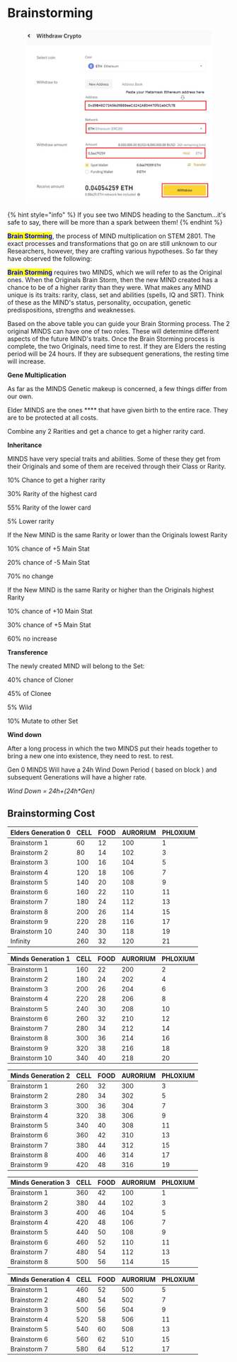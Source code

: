 # Brainstorming

<figure><img src="../../../../.gitbook/assets/unknown.png" alt=""><figcaption></figcaption></figure>

{% hint style="info" %}
If you see two MINDS heading to the Sanctum...it's safe to say, there will be more than a spark between them!
{% endhint %}

<mark style="color:blue;">**Brain Storming**</mark>, the process of MIND multiplication on STEM 2801. The exact processes and transformations that go on are still unknown to our Researchers, however, they are crafting various hypotheses. So far they have observed the following:

<mark style="color:blue;">**Brain Storming**</mark> requires two MINDS, which we will refer to as the Original ones. When the Originals Brain Storm, then the new MIND created has a chance to be of a higher rarity than they were. What makes any MIND unique is its traits: rarity, class, set and abilities (spells, IQ and SRT). Think of these as the MIND's status, personality, occupation, genetic predispositions, strengths and weaknesses.

Based on the above table you can guide your Brain Storming process. The 2 original MINDS can have one of two roles. These will determine different aspects of the future MIND's traits. Once the Brain Storming process is complete, the two Originals, need time to rest. If they are Elders the resting period will be 24 hours. If they are subsequent generations, the resting time will increase.



**Gene Multiplication**

As far as the MINDS Genetic makeup is concerned, a few things differ from our own.&#x20;

Elder MINDS are the ones **** that have given birth to the entire race. They are to be protected at all costs.

Combine any 2 Rarities and get a chance to get a higher rarity card.



**Inheritance**

MINDS have very special traits and abilities. Some of these they get from their Originals and some of them are received through their Class or Rarity.

10% Chance to get a higher rarity&#x20;

30% Rarity of the highest card&#x20;

55% Rarity of the lower card&#x20;

5% Lower rarity



If the New MIND is the same Rarity or lower than the Originals lowest Rarity

10% chance of +5 Main Stat

20% chance of -5 Main Stat

70% no change



If the New MIND is the same Rarity or higher than the Originals highest Rarity

10% chance of +10 Main Stat

30% chance of +5 Main Stat

60% no increase



**Transference**

The newly created MIND will belong to the Set:

40% chance of Cloner

45% of Clonee

5% Wild

10% Mutate to other Set



**Wind down**

After a long process in which the two MINDS put their heads together to bring a new one into existence, they need to rest. to rest.

Gen 0 MINDS Will have a 24h Wind Down Period ( based on block ) and subsequent Generations will have a higher rate.

_Wind Down = 24h+(24h\*Gen)_

## Brainstorming Cost



| Elders Generation 0 | CELL | FOOD | AURORIUM | PHLOXIUM |
| ------------------- | ---- | ---- | -------- | -------- |
| Brainstorm 1        | 60   | 12   | 100      | 1        |
| Brainstorm 2        | 80   | 14   | 102      | 3        |
| Brainstorm 3        | 100  | 16   | 104      | 5        |
| Brainstorm 4        | 120  | 18   | 106      | 7        |
| Brainstorm 5        | 140  | 20   | 108      | 9        |
| Brainstorm 6        | 160  | 22   | 110      | 11       |
| Brainstorm 7        | 180  | 24   | 112      | 13       |
| Brainstorm 8        | 200  | 26   | 114      | 15       |
| Brainstorm 9        | 220  | 28   | 116      | 17       |
| Brainstorm 10       | 240  | 30   | 118      | 19       |
| Infinity            | 260  | 32   | 120      | 21       |



| Minds Generation 1 | CELL | FOOD | AURORIUM | PHLOXIUM |
| ------------------ | ---- | ---- | -------- | -------- |
| Brainstorm 1       | 160  | 22   | 200      | 2        |
| Brainstorm 2       | 180  | 24   | 202      | 4        |
| Brainstorm 3       | 200  | 26   | 204      | 6        |
| Brainstorm 4       | 220  | 28   | 206      | 8        |
| Brainstorm 5       | 240  | 30   | 208      | 10       |
| Brainstorm 6       | 260  | 32   | 210      | 12       |
| Brainstorm 7       | 280  | 34   | 212      | 14       |
| Brainstorm 8       | 300  | 36   | 214      | 16       |
| Brainstorm 9       | 320  | 38   | 216      | 18       |
| Brainstorm 10      | 340  | 40   | 218      | 20       |





| Minds Generation 2 | CELL | FOOD | AURORIUM | PHLOXIUM |
| ------------------ | ---- | ---- | -------- | -------- |
| Brainstorm 1       | 260  | 32   | 300      | 3        |
| Brainstorm 2       | 280  | 34   | 302      | 5        |
| Brainstorm 3       | 300  | 36   | 304      | 7        |
| Brainstorm 4       | 320  | 38   | 306      | 9        |
| Brainstorm 5       | 340  | 40   | 308      | 11       |
| Brainstorm 6       | 360  | 42   | 310      | 13       |
| Brainstorm 7       | 380  | 44   | 312      | 15       |
| Brainstorm 8       | 400  | 46   | 314      | 17       |
| Brainstorm 9       | 420  | 48   | 316      | 19       |





| Minds Generation 3 | CELL | FOOD | AURORIUM | PHLOXIUM |
| ------------------ | ---- | ---- | -------- | -------- |
| Brainstorm 1       | 360  | 42   | 100      | 1        |
| Brainstorm 2       | 380  | 44   | 102      | 3        |
| Brainstorm 3       | 400  | 46   | 104      | 5        |
| Brainstorm 4       | 420  | 48   | 106      | 7        |
| Brainstorm 5       | 440  | 50   | 108      | 9        |
| Brainstorm 6       | 460  | 52   | 110      | 11       |
| Brainstorm 7       | 480  | 54   | 112      | 13       |
| Brainstorm 8       | 500  | 56   | 114      | 15       |





| Minds Generation 4 | CELL | FOOD | AURORIUM | PHLOXIUM |
| ------------------ | ---- | ---- | -------- | -------- |
| Brainstorm 1       | 460  | 52   | 500      | 5        |
| Brainstorm 2       | 480  | 54   | 502      | 7        |
| Brainstorm 3       | 500  | 56   | 504      | 9        |
| Brainstorm 4       | 520  | 58   | 506      | 11       |
| Brainstorm 5       | 540  | 60   | 508      | 13       |
| Brainstorm 6       | 560  | 62   | 510      | 15       |
| Brainstorm 7       | 580  | 64   | 512      | 17       |
